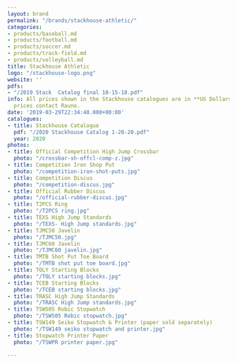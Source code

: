 ```yaml
---
layout: brand
permalink: "/brands/stackhouse-athletic/"
categories:
- products/baseball.md
- products/football.md
- products/soccer.md
- products/track-field.md
- products/volleyball.md
title: Stackhouse Athletic
logo: "/stackhouse-logo.png"
website: ''
pdfs:
- "/2019 Stack  Catalog final 10-15-18.pdf"
info: All prices shown in the Stackhouse catalogues are in **US Dollars**. For accurate
  prices contact Rauno.
date: '2019-03-29T22:34:48.000+00:00'
catalogues:
- title: Stackhouse Catalogue
  pdf: "/2020 Stackhouse Catalog 1-28-20.pdf"
  year: 2020
photos:
- title: Official Competition High Jump Crossbar
  photo: "/crossbar-sh-offcl-comp-z.jpg"
- title: Competition Iron Shop Put
  photo: "/competition-iron-shot-puts.jpg"
- title: Competition Discus
  photo: "/competition-discus.jpg"
- title: Official Rubber Discus
  photo: "/official-rubber-discus.jpg"
- title: T2PCS Ring
  photo: "/T2PCS ring.jpg"
- title: TEXS High Jump Standards
  photo: "/TEXS- High Jump standards.jpg"
- title: TJMC50 Javelin
  photo: "/TJMC50.jpg"
- title: TJMC60 Javelin
  photo: "/TJMC60 javelin.jpg"
- title: TMTB Shot Put Toe Board
  photo: "/TMTB shot put toe board.jpg"
- title: TOLY Starting Blocks
  photo: "/TOLY starting blocks.jpg"
- title: TCEB Starting Blocks
  photo: "/TCEB starting blocks.jpg"
- title: TRASC High Jump Standards
  photo: "/TRASC High Jump standards.jpg"
- title: TSW505 Robic Stopwatch
  photo: "/TSW505 Robic stopwatch.jpg"
- title: TSW149 Seiko Stopwatch & Printer (paper sold separately)
  photo: "/TSW149 seiko stopwatch and printer.jpg"
- title: Stopwatch Printer Paper
  photo: "/TSWPR printer paper.jpg"

---
```

